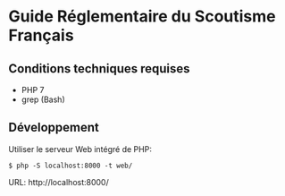 # Guide Réglementaire du Scoutisme Français

## Conditions techniques requises

* PHP 7
* grep (Bash)

## Développement

Utiliser le serveur Web intégré de PHP:

```shell
$ php -S localhost:8000 -t web/
```

URL: http://localhost:8000/
